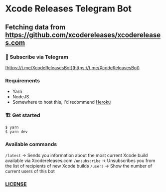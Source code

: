 # Xcode Releases Telegram Bot
## Fetching data from https://github.com/xcodereleases/xcodereleases.com

### 📝 Subscribe via Telegram

[https://t.me/XcodeReleasesBot](https://t.me/XcodeReleasesBot)

### Requirements

* Yarn
* NodeJS
* Somewhere to host this, I'd recommend [Heroku](https://heroku.com)

### 🏗 Get started

```
$ yarn
$ yarn dev
```

### Available commands

`/latest` -> Sends you information about the most current Xcode build available via Xcodereleases.com
`/unsubscribe` -> Unsubscribes you from the list of recipients of new Xcode builds
`/users` -> Show the number of current users of this bot

### [LICENSE](LICENSE.md)
